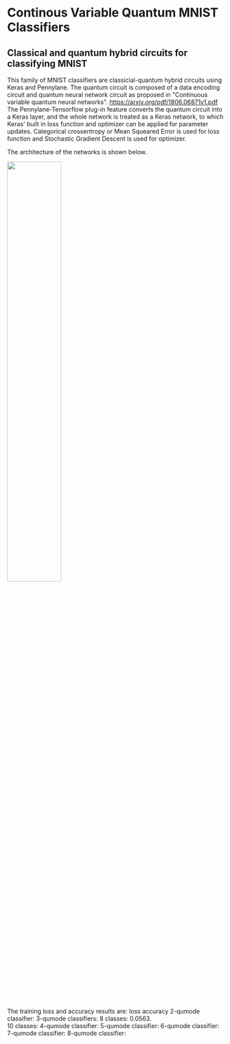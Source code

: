 # Continous Variable Quantum MNIST Classifiers
## Classical and quantum hybrid circuits for classifying MNIST

This family of MNIST classifiers are classicial-quantum hybrid circuits using Keras and Pennylane. The quantum circuit is composed of a data encoding circuit and quantum neural network circuit as proposed in "Continuous variable quantum neural networks". https://arxiv.org/pdf/1806.06871v1.pdf The Pennylane-Tensorflow plug-in feature converts the quantum circuit into a Keras layer, and the whole network is treated as a Keras network, to which Keras' built in loss function and optimizer can be applied for parameter updates. Categorical crossentropy or Mean Squeared Error is used for loss function and Stochastic Gradient Descent is used for optimizer.

The architecture of the networks is shown below.

<img src="https://user-images.githubusercontent.com/22792633/158081935-d8f6976e-faae-4d96-847d-55a96b6bf427.png"  width=50% height=50%>

The training loss and accuracy results are:
                       loss     accuracy
2-qumode classifier:
3-qumode classifiers:
           8 classes:  0.0563.    
          10 classes:
4-qumode classifier:
5-qumode classifier:
6-qumode classifier:
7-qumode classifier:
8-qumode classifier:
